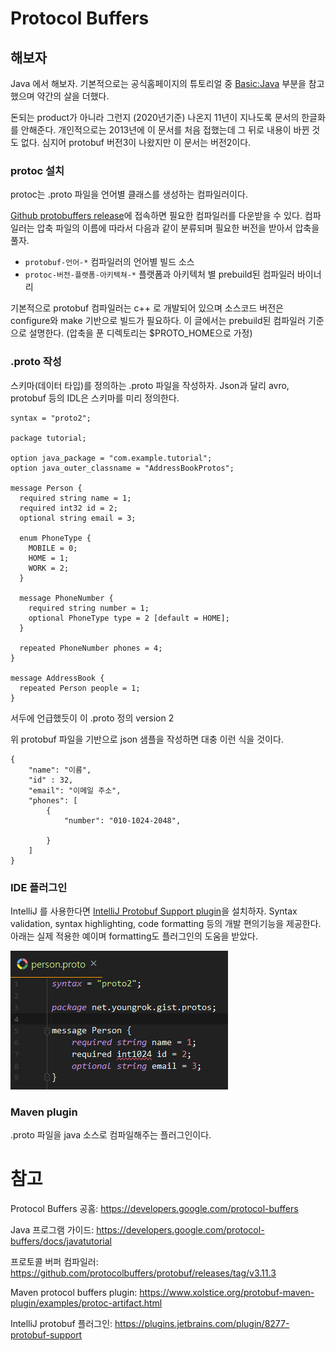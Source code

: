 # Protocol Buffers

## 해보자

Java 에서 해보자. 기본적으로는 공식홈페이지의 튜토리얼 중 [Basic:Java](https://developers.google.com/protocol-buffers/docs/javatutorial) 부분을 참고했으며 약간의 살을 더했다.

돈되는 product가 아니라 그런지 (2020년기준) 나온지 11년이 지나도록 문서의 한글화를 안해준다. 개인적으로는 2013년에 이 문서를 처음 접했는데 그 뒤로 내용이 바뀐 것도 없다. 심지어 protobuf 버전3이 나왔지만 이 문서는 버전2이다.

### protoc 설치
protoc는 .proto 파일을 언어별 클래스를 생성하는 컴파일러이다.

[Github protobuffers release](https://github.com/protocolbuffers/protobuf/releases)에 접속하면 필요한 컴파일러를 다운받을 수 있다. 컴파일러는 압축 파일의 이름에 따라서 다음과 같이 분류되며 필요한 버전을 받아서 압축을 풀자.
- `protobuf-언어-*` 컴파일러의 언어별 빌드 소스
- `protoc-버전-플랫폼-아키텍쳐-*` 플랫폼과 아키텍처 별 prebuild된 컴파일러 바이너리

기본적으로 protobuf 컴파일러는 c++ 로 개발되어 있으며 소스코드 버전은 configure와 make 기반으로 빌드가 필요하다. 이 글에서는 prebuild된 컴파일러 기준으로 설명한다. (압축을 푼 디렉토리는 $PROTO_HOME으로 가정)

### .proto 작성

스키마(데이터 타입)를 정의하는 .proto 파일을 작성하자. Json과 달리 avro, protobuf 등의 IDL은 스키마를 미리 정의한다.

```
syntax = "proto2";

package tutorial;

option java_package = "com.example.tutorial";
option java_outer_classname = "AddressBookProtos";

message Person {
  required string name = 1;
  required int32 id = 2;
  optional string email = 3;

  enum PhoneType {
    MOBILE = 0;
    HOME = 1;
    WORK = 2;
  }

  message PhoneNumber {
    required string number = 1;
    optional PhoneType type = 2 [default = HOME];
  }

  repeated PhoneNumber phones = 4;
}

message AddressBook {
  repeated Person people = 1;
}
```
서두에 언급했듯이 이 .proto 정의 version 2 

위 protobuf 파일을 기반으로 json 샘플을 작성하면 대충 이런 식을 것이다.

```
{
    "name": "이름",
    "id" : 32,
    "email": "이메일 주소",
    "phones": [
        {
            "number": "010-1024-2048",

        }
    ]
}
```


### IDE 플러그인
IntelliJ 를 사용한다면 [IntelliJ Protobuf Support plugin](https://plugins.jetbrains.com/plugin/8277-protobuf-support)을 설치하자. Syntax validation, syntax highlighting, code formatting 등의 개발 편의기능을 제공한다. 아래는 실제 적용한 예이며 formatting도 플러그인의 도움을 받았다.

![](resources/grpc/protobuf_plugin_screenshot.png)



### Maven plugin

.proto 파일을 java 소스로 컴파일해주는 플러그인이다.


# 참고

Protocol Buffers 공홈: https://developers.google.com/protocol-buffers

Java 프로그램 가이드: https://developers.google.com/protocol-buffers/docs/javatutorial

프로토콜 버퍼 컴파일러: https://github.com/protocolbuffers/protobuf/releases/tag/v3.11.3

Maven protocol buffers plugin: https://www.xolstice.org/protobuf-maven-plugin/examples/protoc-artifact.html

IntelliJ protobuf 플러그인: https://plugins.jetbrains.com/plugin/8277-protobuf-support
